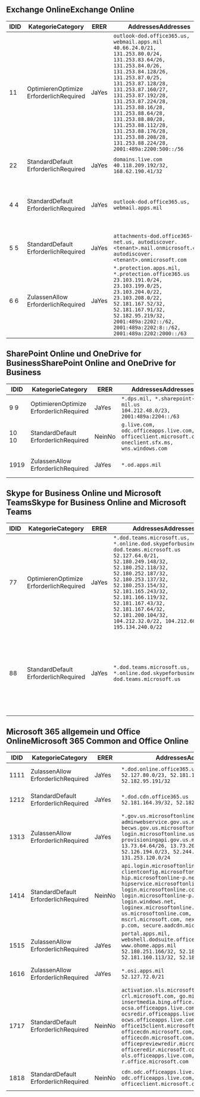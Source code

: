 <!--THIS FILE IS AUTOMATICALLY GENERATED. MANUAL CHANGES WILL BE OVERWRITTEN.-->
<!--Please contact the Office 365 Endpoints team with any questions.-->
<!--USGovDoD endpoints version 2019012800-->
<!--File generated 2019-01-28 11:00:18.3877-->

## <a name="exchange-online"></a><span data-ttu-id="7499d-101">Exchange Online</span><span class="sxs-lookup"><span data-stu-id="7499d-101">Exchange Online</span></span>

<span data-ttu-id="7499d-102">ID</span><span class="sxs-lookup"><span data-stu-id="7499d-102">ID</span></span> | <span data-ttu-id="7499d-103">Kategorie</span><span class="sxs-lookup"><span data-stu-id="7499d-103">Category</span></span> | <span data-ttu-id="7499d-104">ER</span><span class="sxs-lookup"><span data-stu-id="7499d-104">ER</span></span> | <span data-ttu-id="7499d-105">Addresses</span><span class="sxs-lookup"><span data-stu-id="7499d-105">Addresses</span></span> | <span data-ttu-id="7499d-106">Ports</span><span class="sxs-lookup"><span data-stu-id="7499d-106">Ports</span></span>
-- | -------------------- | --- | ---------------------------------------------------------------------------------------------------------------------------------------------------------------------------------------------------------------------------------------------------------------------------------------------------------------------------------------------------------------------------------------------- | -------------------------------
<span data-ttu-id="7499d-107">1</span><span class="sxs-lookup"><span data-stu-id="7499d-107">1</span></span> | <span data-ttu-id="7499d-108">Optimieren</span><span class="sxs-lookup"><span data-stu-id="7499d-108">Optimize</span></span><BR><span data-ttu-id="7499d-109">Erforderlich</span><span class="sxs-lookup"><span data-stu-id="7499d-109">Required</span></span> | <span data-ttu-id="7499d-110">Ja</span><span class="sxs-lookup"><span data-stu-id="7499d-110">Yes</span></span> | `outlook-dod.office365.us, webmail.apps.mil`<BR>`40.66.24.0/21, 131.253.80.0/24, 131.253.83.64/26, 131.253.84.0/26, 131.253.84.128/26, 131.253.87.0/25, 131.253.87.128/28, 131.253.87.160/27, 131.253.87.192/28, 131.253.87.224/28, 131.253.88.16/28, 131.253.88.64/28, 131.253.88.80/28, 131.253.88.112/28, 131.253.88.176/28, 131.253.88.208/28, 131.253.88.224/28, 2001:489a:2200:500::/56` | <span data-ttu-id="7499d-111">**TCP:** 443, 80</span><span class="sxs-lookup"><span data-stu-id="7499d-111">**TCP:** 443, 80</span></span>
<span data-ttu-id="7499d-112">2</span><span class="sxs-lookup"><span data-stu-id="7499d-112">2</span></span> | <span data-ttu-id="7499d-113">Standard</span><span class="sxs-lookup"><span data-stu-id="7499d-113">Default</span></span><BR><span data-ttu-id="7499d-114">Erforderlich</span><span class="sxs-lookup"><span data-stu-id="7499d-114">Required</span></span> | <span data-ttu-id="7499d-115">Ja</span><span class="sxs-lookup"><span data-stu-id="7499d-115">Yes</span></span> | `domains.live.com`<BR>`40.118.209.192/32, 168.62.190.41/32` | <span data-ttu-id="7499d-116">**TCP:** 443, 80</span><span class="sxs-lookup"><span data-stu-id="7499d-116">**TCP:** 443, 80</span></span>
<span data-ttu-id="7499d-117">4 </span><span class="sxs-lookup"><span data-stu-id="7499d-117">4</span></span> | <span data-ttu-id="7499d-118">Standard</span><span class="sxs-lookup"><span data-stu-id="7499d-118">Default</span></span><BR><span data-ttu-id="7499d-119">Erforderlich</span><span class="sxs-lookup"><span data-stu-id="7499d-119">Required</span></span> | <span data-ttu-id="7499d-120">Ja</span><span class="sxs-lookup"><span data-stu-id="7499d-120">Yes</span></span> | `outlook-dod.office365.us, webmail.apps.mil` | <span data-ttu-id="7499d-121">**TCP:** 143, 25, 587, 993, 995</span><span class="sxs-lookup"><span data-stu-id="7499d-121">**TCP:** 143, 25, 587, 993, 995</span></span>
<span data-ttu-id="7499d-122">5 </span><span class="sxs-lookup"><span data-stu-id="7499d-122">5</span></span> | <span data-ttu-id="7499d-123">Standard</span><span class="sxs-lookup"><span data-stu-id="7499d-123">Default</span></span><BR><span data-ttu-id="7499d-124">Erforderlich</span><span class="sxs-lookup"><span data-stu-id="7499d-124">Required</span></span> | <span data-ttu-id="7499d-125">Ja</span><span class="sxs-lookup"><span data-stu-id="7499d-125">Yes</span></span> | `attachments-dod.office365-net.us, autodiscover.<tenant>.mail.onmicrosoft.com, autodiscover.<tenant>.onmicrosoft.com` | <span data-ttu-id="7499d-126">**TCP:** 443, 80</span><span class="sxs-lookup"><span data-stu-id="7499d-126">**TCP:** 443, 80</span></span>
<span data-ttu-id="7499d-127">6 </span><span class="sxs-lookup"><span data-stu-id="7499d-127">6</span></span> | <span data-ttu-id="7499d-128">Zulassen</span><span class="sxs-lookup"><span data-stu-id="7499d-128">Allow</span></span><BR><span data-ttu-id="7499d-129">Erforderlich</span><span class="sxs-lookup"><span data-stu-id="7499d-129">Required</span></span> | <span data-ttu-id="7499d-130">Ja</span><span class="sxs-lookup"><span data-stu-id="7499d-130">Yes</span></span> | `*.protection.apps.mil, *.protection.office365.us`<BR>`23.103.191.0/24, 23.103.199.0/25, 23.103.204.0/22, 23.103.208.0/22, 52.181.167.52/32, 52.181.167.91/32, 52.182.95.219/32, 2001:489a:2202::/62, 2001:489a:2202:8::/62, 2001:489a:2202:2000::/63` | <span data-ttu-id="7499d-131">**TCP:** 25, 443</span><span class="sxs-lookup"><span data-stu-id="7499d-131">**TCP:** 25, 443</span></span>

## <a name="sharepoint-online-and-onedrive-for-business"></a><span data-ttu-id="7499d-132">SharePoint Online und OneDrive for Business</span><span class="sxs-lookup"><span data-stu-id="7499d-132">SharePoint Online and OneDrive for Business</span></span>

<span data-ttu-id="7499d-133">ID</span><span class="sxs-lookup"><span data-stu-id="7499d-133">ID</span></span> | <span data-ttu-id="7499d-134">Kategorie</span><span class="sxs-lookup"><span data-stu-id="7499d-134">Category</span></span> | <span data-ttu-id="7499d-135">ER</span><span class="sxs-lookup"><span data-stu-id="7499d-135">ER</span></span> | <span data-ttu-id="7499d-136">Addresses</span><span class="sxs-lookup"><span data-stu-id="7499d-136">Addresses</span></span> | <span data-ttu-id="7499d-137">Ports</span><span class="sxs-lookup"><span data-stu-id="7499d-137">Ports</span></span>
-- | -------------------- | --- | ---------------------------------------------------------------------------------------------------- | ----------------
<span data-ttu-id="7499d-138">9 </span><span class="sxs-lookup"><span data-stu-id="7499d-138">9</span></span> | <span data-ttu-id="7499d-139">Optimieren</span><span class="sxs-lookup"><span data-stu-id="7499d-139">Optimize</span></span><BR><span data-ttu-id="7499d-140">Erforderlich</span><span class="sxs-lookup"><span data-stu-id="7499d-140">Required</span></span> | <span data-ttu-id="7499d-141">Ja</span><span class="sxs-lookup"><span data-stu-id="7499d-141">Yes</span></span> | `*.dps.mil, *.sharepoint-mil.us`<BR>`104.212.48.0/23, 2001:489a:2204::/63` | <span data-ttu-id="7499d-142">**TCP:** 443, 80</span><span class="sxs-lookup"><span data-stu-id="7499d-142">**TCP:** 443, 80</span></span>
<span data-ttu-id="7499d-143">10 </span><span class="sxs-lookup"><span data-stu-id="7499d-143">10</span></span> | <span data-ttu-id="7499d-144">Standard</span><span class="sxs-lookup"><span data-stu-id="7499d-144">Default</span></span><BR><span data-ttu-id="7499d-145">Erforderlich</span><span class="sxs-lookup"><span data-stu-id="7499d-145">Required</span></span> | <span data-ttu-id="7499d-146">Nein</span><span class="sxs-lookup"><span data-stu-id="7499d-146">No</span></span> | `g.live.com, odc.officeapps.live.com, officeclient.microsoft.com, oneclient.sfx.ms, wns.windows.com` | <span data-ttu-id="7499d-147">**TCP:** 443, 80</span><span class="sxs-lookup"><span data-stu-id="7499d-147">**TCP:** 443, 80</span></span>
<span data-ttu-id="7499d-148">19</span><span class="sxs-lookup"><span data-stu-id="7499d-148">19</span></span> | <span data-ttu-id="7499d-149">Zulassen</span><span class="sxs-lookup"><span data-stu-id="7499d-149">Allow</span></span><BR><span data-ttu-id="7499d-150">Erforderlich</span><span class="sxs-lookup"><span data-stu-id="7499d-150">Required</span></span> | <span data-ttu-id="7499d-151">Ja</span><span class="sxs-lookup"><span data-stu-id="7499d-151">Yes</span></span> | `*.od.apps.mil` | <span data-ttu-id="7499d-152">**TCP:** 443, 80</span><span class="sxs-lookup"><span data-stu-id="7499d-152">**TCP:** 443, 80</span></span>

## <a name="skype-for-business-online-and-microsoft-teams"></a><span data-ttu-id="7499d-153">Skype for Business Online und Microsoft Teams</span><span class="sxs-lookup"><span data-stu-id="7499d-153">Skype for Business Online and Microsoft Teams</span></span>

<span data-ttu-id="7499d-154">ID</span><span class="sxs-lookup"><span data-stu-id="7499d-154">ID</span></span> | <span data-ttu-id="7499d-155">Kategorie</span><span class="sxs-lookup"><span data-stu-id="7499d-155">Category</span></span> | <span data-ttu-id="7499d-156">ER</span><span class="sxs-lookup"><span data-stu-id="7499d-156">ER</span></span> | <span data-ttu-id="7499d-157">Addresses</span><span class="sxs-lookup"><span data-stu-id="7499d-157">Addresses</span></span> | <span data-ttu-id="7499d-158">Ports</span><span class="sxs-lookup"><span data-stu-id="7499d-158">Ports</span></span>
-- | -------------------- | --- | -------------------------------------------------------------------------------------------------------------------------------------------------------------------------------------------------------------------------------------------------------------------------------------------------------------------------------------------------------- | --------------------------------------------------
<span data-ttu-id="7499d-159">7</span><span class="sxs-lookup"><span data-stu-id="7499d-159">7</span></span> | <span data-ttu-id="7499d-160">Optimieren</span><span class="sxs-lookup"><span data-stu-id="7499d-160">Optimize</span></span><BR><span data-ttu-id="7499d-161">Erforderlich</span><span class="sxs-lookup"><span data-stu-id="7499d-161">Required</span></span> | <span data-ttu-id="7499d-162">Ja</span><span class="sxs-lookup"><span data-stu-id="7499d-162">Yes</span></span> | `*.dod.teams.microsoft.us, *.online.dod.skypeforbusiness.us, dod.teams.microsoft.us`<BR>`52.127.64.0/21, 52.180.249.148/32, 52.180.252.118/32, 52.180.252.187/32, 52.180.253.137/32, 52.180.253.154/32, 52.181.165.243/32, 52.181.166.119/32, 52.181.167.43/32, 52.181.167.64/32, 52.181.200.104/32, 104.212.32.0/22, 104.212.60.0/23, 195.134.240.0/22` | <span data-ttu-id="7499d-163">**TCP:** 443</span><span class="sxs-lookup"><span data-stu-id="7499d-163">**TCP:** 443</span></span><BR><span data-ttu-id="7499d-164">**UDP:** 3478, 3479, 3480, 3481</span><span class="sxs-lookup"><span data-stu-id="7499d-164">**UDP:** 3478, 3479, 3480, 3481</span></span>
<span data-ttu-id="7499d-165">8</span><span class="sxs-lookup"><span data-stu-id="7499d-165">8</span></span> | <span data-ttu-id="7499d-166">Standard</span><span class="sxs-lookup"><span data-stu-id="7499d-166">Default</span></span><BR><span data-ttu-id="7499d-167">Erforderlich</span><span class="sxs-lookup"><span data-stu-id="7499d-167">Required</span></span> | <span data-ttu-id="7499d-168">Ja</span><span class="sxs-lookup"><span data-stu-id="7499d-168">Yes</span></span> | `*.dod.teams.microsoft.us, *.online.dod.skypeforbusiness.us, dod.teams.microsoft.us` | <span data-ttu-id="7499d-169">**TCP:** 5061, 50000-59999</span><span class="sxs-lookup"><span data-stu-id="7499d-169">**TCP:** 5061, 50000-59999</span></span><BR><span data-ttu-id="7499d-170">**UDP:** 50000-59999</span><span class="sxs-lookup"><span data-stu-id="7499d-170">**UDP:** 50000-59999</span></span>

## <a name="microsoft-365-common-and-office-online"></a><span data-ttu-id="7499d-171">Microsoft 365 allgemein und Office Online</span><span class="sxs-lookup"><span data-stu-id="7499d-171">Microsoft 365 Common and Office Online</span></span>

<span data-ttu-id="7499d-172">ID</span><span class="sxs-lookup"><span data-stu-id="7499d-172">ID</span></span> | <span data-ttu-id="7499d-173">Kategorie</span><span class="sxs-lookup"><span data-stu-id="7499d-173">Category</span></span> | <span data-ttu-id="7499d-174">ER</span><span class="sxs-lookup"><span data-stu-id="7499d-174">ER</span></span> | <span data-ttu-id="7499d-175">Addresses</span><span class="sxs-lookup"><span data-stu-id="7499d-175">Addresses</span></span> | <span data-ttu-id="7499d-176">Ports</span><span class="sxs-lookup"><span data-stu-id="7499d-176">Ports</span></span>
-- | ------------------- | --- | ---------------------------------------------------------------------------------------------------------------------------------------------------------------------------------------------------------------------------------------------------------------------------------------------------------------------------------------------------------------------------------------------- | ----------------
<span data-ttu-id="7499d-177">11</span><span class="sxs-lookup"><span data-stu-id="7499d-177">11</span></span> | <span data-ttu-id="7499d-178">Zulassen</span><span class="sxs-lookup"><span data-stu-id="7499d-178">Allow</span></span><BR><span data-ttu-id="7499d-179">Erforderlich</span><span class="sxs-lookup"><span data-stu-id="7499d-179">Required</span></span> | <span data-ttu-id="7499d-180">Ja</span><span class="sxs-lookup"><span data-stu-id="7499d-180">Yes</span></span> | `*.dod.online.office365.us`<BR>`52.127.80.0/23, 52.181.164.39/32, 52.182.95.191/32` | <span data-ttu-id="7499d-181">**TCP:** 443</span><span class="sxs-lookup"><span data-stu-id="7499d-181">**TCP:** 443</span></span>
<span data-ttu-id="7499d-182">12</span><span class="sxs-lookup"><span data-stu-id="7499d-182">12</span></span> | <span data-ttu-id="7499d-183">Standard</span><span class="sxs-lookup"><span data-stu-id="7499d-183">Default</span></span><BR><span data-ttu-id="7499d-184">Erforderlich</span><span class="sxs-lookup"><span data-stu-id="7499d-184">Required</span></span> | <span data-ttu-id="7499d-185">Ja</span><span class="sxs-lookup"><span data-stu-id="7499d-185">Yes</span></span> | `*.dod.cdn.office365.us`<BR>`52.181.164.39/32, 52.182.95.191/32` | <span data-ttu-id="7499d-186">**TCP:** 443</span><span class="sxs-lookup"><span data-stu-id="7499d-186">**TCP:** 443</span></span>
<span data-ttu-id="7499d-187">13</span><span class="sxs-lookup"><span data-stu-id="7499d-187">13</span></span> | <span data-ttu-id="7499d-188">Zulassen</span><span class="sxs-lookup"><span data-stu-id="7499d-188">Allow</span></span><BR><span data-ttu-id="7499d-189">Erforderlich</span><span class="sxs-lookup"><span data-stu-id="7499d-189">Required</span></span> | <span data-ttu-id="7499d-190">Ja</span><span class="sxs-lookup"><span data-stu-id="7499d-190">Yes</span></span> | `*.gov.us.microsoftonline.com, adminwebservice.gov.us.microsoftonline.com, becws.gov.us.microsoftonline.com, login.microsoftonline.us, provisioningapi.gov.us.microsoftonline.com`<BR>`13.73.64.64/26, 13.73.208.128/25, 52.126.194.0/23, 52.244.120.128/25, 131.253.120.0/24` | <span data-ttu-id="7499d-191">**TCP:** 443</span><span class="sxs-lookup"><span data-stu-id="7499d-191">**TCP:** 443</span></span>
<span data-ttu-id="7499d-192">14</span><span class="sxs-lookup"><span data-stu-id="7499d-192">14</span></span> | <span data-ttu-id="7499d-193">Standard</span><span class="sxs-lookup"><span data-stu-id="7499d-193">Default</span></span><BR><span data-ttu-id="7499d-194">Erforderlich</span><span class="sxs-lookup"><span data-stu-id="7499d-194">Required</span></span> | <span data-ttu-id="7499d-195">Nein</span><span class="sxs-lookup"><span data-stu-id="7499d-195">No</span></span> | `api.login.microsoftonline.com, clientconfig.microsoftonline-p.net, hip.microsoftonline-p.net, hipservice.microsoftonline.com, login.microsoftonline.com, login.microsoftonline-p.com, login.windows.net, loginex.microsoftonline.com, login-us.microsoftonline.com, mscrl.microsoft.com, nexus.microsoftonline-p.com, secure.aadcdn.microsoftonline-p.com` | <span data-ttu-id="7499d-196">**TCP:** 443</span><span class="sxs-lookup"><span data-stu-id="7499d-196">**TCP:** 443</span></span>
<span data-ttu-id="7499d-197">15</span><span class="sxs-lookup"><span data-stu-id="7499d-197">15</span></span> | <span data-ttu-id="7499d-198">Zulassen</span><span class="sxs-lookup"><span data-stu-id="7499d-198">Allow</span></span><BR><span data-ttu-id="7499d-199">Erforderlich</span><span class="sxs-lookup"><span data-stu-id="7499d-199">Required</span></span> | <span data-ttu-id="7499d-200">Ja</span><span class="sxs-lookup"><span data-stu-id="7499d-200">Yes</span></span> | `portal.apps.mil, webshell.dodsuite.office365.us, www.ohome.apps.mil`<BR>`52.180.251.166/32, 52.181.160.19/32, 52.181.160.113/32, 52.182.92.132/32` | <span data-ttu-id="7499d-201">**TCP:** 443</span><span class="sxs-lookup"><span data-stu-id="7499d-201">**TCP:** 443</span></span>
<span data-ttu-id="7499d-202">16</span><span class="sxs-lookup"><span data-stu-id="7499d-202">16</span></span> | <span data-ttu-id="7499d-203">Zulassen</span><span class="sxs-lookup"><span data-stu-id="7499d-203">Allow</span></span><BR><span data-ttu-id="7499d-204">Erforderlich</span><span class="sxs-lookup"><span data-stu-id="7499d-204">Required</span></span> | <span data-ttu-id="7499d-205">Ja</span><span class="sxs-lookup"><span data-stu-id="7499d-205">Yes</span></span> | `*.osi.apps.mil`<BR>`52.127.72.0/21` | <span data-ttu-id="7499d-206">**TCP:** 443</span><span class="sxs-lookup"><span data-stu-id="7499d-206">**TCP:** 443</span></span>
<span data-ttu-id="7499d-207">17</span><span class="sxs-lookup"><span data-stu-id="7499d-207">17</span></span> | <span data-ttu-id="7499d-208">Standard</span><span class="sxs-lookup"><span data-stu-id="7499d-208">Default</span></span><BR><span data-ttu-id="7499d-209">Erforderlich</span><span class="sxs-lookup"><span data-stu-id="7499d-209">Required</span></span> | <span data-ttu-id="7499d-210">Nein</span><span class="sxs-lookup"><span data-stu-id="7499d-210">No</span></span> | `activation.sls.microsoft.com, crl.microsoft.com, go.microsoft.com, insertmedia.bing.office.net, ocsa.officeapps.live.com, ocsredir.officeapps.live.com, ocws.officeapps.live.com, office15client.microsoft.com, officecdn.microsoft.com, officecdn.microsoft.com.edgesuite.net, officepreviewredir.microsoft.com, officeredir.microsoft.com, ols.officeapps.live.com, r.office.microsoft.com` | <span data-ttu-id="7499d-211">**TCP:** 443, 80</span><span class="sxs-lookup"><span data-stu-id="7499d-211">**TCP:** 443, 80</span></span>
<span data-ttu-id="7499d-212">18</span><span class="sxs-lookup"><span data-stu-id="7499d-212">18</span></span> | <span data-ttu-id="7499d-213">Standard</span><span class="sxs-lookup"><span data-stu-id="7499d-213">Default</span></span><BR><span data-ttu-id="7499d-214">Erforderlich</span><span class="sxs-lookup"><span data-stu-id="7499d-214">Required</span></span> | <span data-ttu-id="7499d-215">Nein</span><span class="sxs-lookup"><span data-stu-id="7499d-215">No</span></span> | `cdn.odc.officeapps.live.com, odc.officeapps.live.com, officeclient.microsoft.com` | <span data-ttu-id="7499d-216">**TCP:** 443, 80</span><span class="sxs-lookup"><span data-stu-id="7499d-216">**TCP:** 443, 80</span></span>
